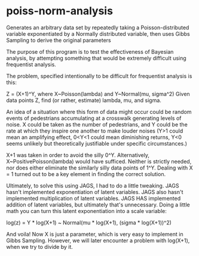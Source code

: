 # poiss-norm-analysis
Generates an arbitrary data set by repeatedly taking a Poisson-distributed variable exponentiated by a Normally distributed variable, then uses Gibbs Sampling to derive the original parameters

The purpose of this program is to test the effectiveness of Bayesian analysis, by attempting something that would be extremely difficult using frequentist analysis.

The problem, specified intentionally to be difficult for frequentist analysis is this:

Z = (X+1)^Y, where X~Poisson(lambda) and Y~Normal(mu, sigma^2)
Given data points Z, find (or rather, estimate) lambda, mu, and sigma.

An idea of a situation where this form of data might occur could be random events of pedestrians accumulating at a crosswalk generating levels of noise. X could be taken as the number of pedestrians, and Y could be the rate at which they inspire one another to make louder noises (Y>1 could mean an amplifying effect, 0<Y<1 could mean diminishing returns, Y<0 seems unlikely but theoretically justifiable under specific circumstances.)

X+1 was taken in order to avoid the silly 0^Y. Alternatively, X~PositivePoisson(lambda) would have sufficed. Neither is strictly needed, nor does either eliminate the similarly silly data points of 1^Y. Dealing with X = 1 turned out to be a key element in finding the correct solution.

Ultimately, to solve this using JAGS, I had to do a little tweaking. JAGS hasn't implemented exponentiation of latent variables. JAGS also hasn't implemented multiplication of latent variables. JAGS HAS implemented addition of latent variables, but ultimately that's unnecessary. Doing a little math you can turn this latent exponentiation into a scale variable:

log(z) = Y * log(X+1) ~ Normal(mu * log(X+1), (sigma * log(X+1))^2)

And voila! Now X is just a parameter, which is very easy to implement in Gibbs Sampling. However, we will later encounter a problem with log(X+1), when we try to divide by it.
